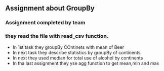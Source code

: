 
## Assignment about GroupBy
### Assignment completed by team
### they read the file with read_csv function.
* In 1st task they groupBy COntinets with mean of Beer 
* In next task they describe statistics by groupBy of continents
* In next they used median for total use of alcohol by continents
* In tha last assignment they yse agg function to get mean,min and max
